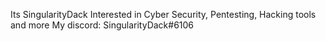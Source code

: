 Its SingularityDack
Interested in Cyber Security, Pentesting, Hacking tools and more
My discord: SingularityDack#6106
